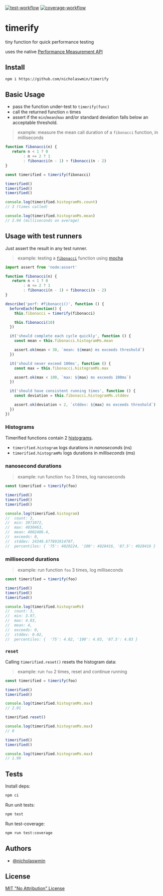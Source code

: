 [![test-workflow][test-badge]][test-workflow] [![coverage-workflow][coverage-badge]][coverage-report]

# timerify
tiny function for quick performance testing

uses the native [Performance Measurement API][perf_hooks]

## Install

```bash
npm i https://github.com/nicholaswmin/timerify
```

## Basic Usage

- pass the function under-test to `timerify(func)`
- call the returned function `n` times
- assert if the `min`/`mean`/`max` and/or standard deviation falls
  below an acceptable threshold.

> example: measure the mean call duration of a `fibonacci` function,
> in milliseconds

```js
function fibonacci(n) {
   return n < 1 ? 0
        : n <= 2 ? 1
        : fibonacci(n - 1) + fibonacci(n - 2)
}

const timerified = timerify(fibonacci)

timerified()
timerified()
timerified()

console.log(timerified.histogramMs.count)
// 3 (times called)

console.log(timerified.histogramMs.mean)
// 2.94 (milliseconds on average)
```

## Usage with test runners

Just assert the result in any test runner.

> example: testing a [`fibonacci`][fib] function using [mocha][mocha]

```js
import assert from 'node:assert'

function fibonacci(n) {
   return n < 1 ? 0
        : n <= 2 ? 1
        : fibonacci(n - 1) + fibonacci(n - 2)
}

describe('perf: #fibonacci()', function () {
  beforeEach(function() {
    this.fibonacci = timerify(fibonacci)

    this.fibonacci(10)
  })

  it('should complete each cycle quickly', function () {
    const mean = this.fibonacci.histogramMs.mean

    assert.ok(mean < 30, `mean: ${mean} ms exceeds threshold`)
  })

  it('should never exceed 100ms', function () {
    const max = this.fibonacci.histogramMs.max

    assert.ok(max < 100, `max: ${max} ms exceeds 100ms`)
  })

  it('should have consistent running times', function () {
    const deviation = this.fibonacci.histogramMs.stddev

    assert.ok(deviation < 2, `stddev: ${max} ms exceeds threshold`)
  })
})
```

### Histograms

Timerified functions contain 2 [histograms][node-hgram].

- `timerified.histogram` logs durations in *nanoseconds* (ns)
- `timerified.histogramMs` logs durations in *milliseconds* (ms)

### nanosecond durations

> example: run function `foo` 3 times, log nanoseconds

```js
const timerified = timerify(foo)

timerified()
timerified()
timerified()

console.log(timerified.histogram)
//  count: 3,
//  min: 3971072,
//  max: 4030463,
//  mean: 4002406.4,
//  exceeds: 0,
//  stddev: 24349.677891914707,
//  percentiles: { '75': 4020224, '100': 4028416, '87.5': 4028416 }
```

### millisecond durations

> example: run function `foo` 3 times, log milliseconds

```js
const timerified = timerify(foo)

timerified()
timerified()
timerified()

console.log(timerified.histogramMs)
//  count: 3,
//  min: 3.97,
//  max: 4.03,
//  mean: 4,
//  exceeds: 0,
//  stddev: 0.02,
//  percentiles: {  '75': 4.02, '100': 4.03, '87.5': 4.03 }
```

### `reset`

Calling `timerified.reset()` resets the histogram data:

> example: run `foo` 2 times, reset and continue running

```js
const timerified = timerify(foo)

timerified()
timerified()

console.log(timerified.histogramMs.max)
// 2.01

timerified.reset()

console.log(timerified.histogramMs.max)
// 0

timerified()
timerified()

console.log(timerified.histogramMs.max)
// 1.99
```


## Tests

Install deps:

```bash
npm ci
```

Run unit tests:

```bash
npm test
```

Run test-coverage:

```bash
npm run test:coverage
```


## Authors

- [@nicholaswmin][nicholaswmin]


## License

[MIT "No Attribution" License][license]

[test-badge]: https://github.com/nicholaswmin/automap/actions/workflows/test:unit.yml/badge.svg
[test-workflow]: https://github.com/nicholaswmin/automap/actions/workflows/test:unit.yml

[coverage-badge]: https://coveralls.io/repos/github/nicholaswmin/timerify/badge.svg?branch=main
[coverage-report]: https://coveralls.io/github/nicholaswmin/timerify?branch=main

[license]: ./LICENSE
[mocha]: https://mochajs.org/
[node-hgram]: https://nodejs.org/api/perf_hooks.html#class-histogram
[fib]: https://en.wikipedia.org/wiki/Fibonacci_sequence
[nicholaswmin]: https://github.com/nicholaswmin
[perf_hooks]: https://nodejs.org/api/perf_hooks.html

